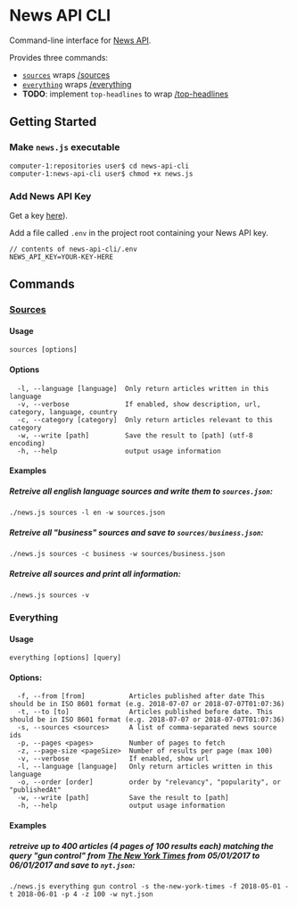 # News API CLI
Command-line interface for [News API](https://newsapi.org/).

Provides three commands:
+ [`sources`](#sources) wraps [/sources](https://newsapi.org/docs/endpoints/sources)
+ [`everything`](#everything) wraps [/everything](https://newsapi.org/docs/endpoints/everything)
+ **TODO**: implement `top-headlines` to wrap [/top-headlines](https://newsapi.org/docs/endpoints/top-headlines)

## Getting Started

### Make `news.js` executable
```
computer-1:repositories user$ cd news-api-cli
computer-1:news-api-cli user$ chmod +x news.js
```

### Add News API Key
Get a key [here](https://newsapi.org/register)).

Add a file called `.env` in the project root containing your News API key.

```
// contents of news-api-cli/.env
NEWS_API_KEY=YOUR-KEY-HERE
```

## Commands

### [Sources](https://newsapi.org/docs/endpoints/sources)

#### Usage

`sources [options]`

#### Options
```
  -l, --language [language]  Only return articles written in this language
  -v, --verbose              If enabled, show description, url, category, language, country
  -c, --category [category]  Only return articles relevant to this category
  -w, --write [path]         Save the result to [path] (utf-8 encoding)
  -h, --help                 output usage information
```
#### Examples

##### Retreive all english language sources and write them to `sources.json`:
```
./news.js sources -l en -w sources.json
```

##### Retreive all "business" sources and save to `sources/business.json`:
```
./news.js sources -c business -w sources/business.json
```

##### Retreive all sources and print all information:
```
./news.js sources -v
```

### Everything

#### Usage
`everything [options] [query]`

#### Options:
```
  -f, --from [from]           Articles published after date This should be in ISO 8601 format (e.g. 2018-07-07 or 2018-07-07T01:07:36)
  -t, --to [to]               Articles published before date. This should be in ISO 8601 format (e.g. 2018-07-07 or 2018-07-07T01:07:36)
  -s, --sources <sources>     A list of comma-separated news source ids
  -p, --pages <pages>         Number of pages to fetch
  -z, --page-size <pageSize>  Number of results per page (max 100)
  -v, --verbose               If enabled, show url
  -l, --language [language]   Only return articles written in this language
  -o, --order [order]         order by "relevancy", "popularity", or "publishedAt"
  -w, --write [path]          Save the result to [path]
  -h, --help                  output usage information
```

#### Examples

##### retreive up to 400 articles (4 pages of 100 results each) matching the query "gun control" from [The New York Times](https://www.nytimes.com/) from 05/01/2017 to 06/01/2017 and save to `nyt.json`:
```
./news.js everything gun control -s the-new-york-times -f 2018-05-01 -t 2018-06-01 -p 4 -z 100 -w nyt.json
```